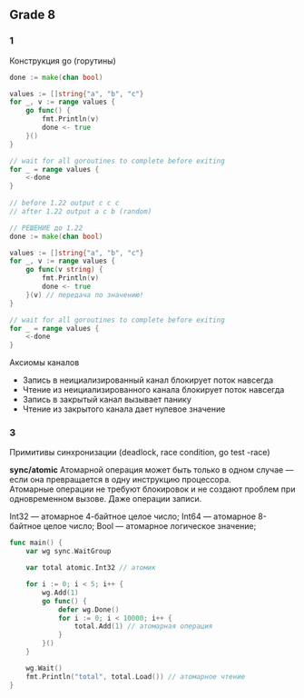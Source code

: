 ## Grade 8

### 1
Конструкция go (горутины)

```go
done := make(chan bool)

values := []string{"a", "b", "c"}
for _, v := range values {
	go func() {
		fmt.Println(v)
		done <- true
	}()
}

// wait for all goroutines to complete before exiting
for _ = range values {
	<-done
}
	
// before 1.22 output c c c
// after 1.22 output a c b (random)

// РЕШЕНИЕ до 1.22
done := make(chan bool)

values := []string{"a", "b", "c"}
for _, v := range values {
	go func(v string) {
		fmt.Println(v)
		done <- true
	}(v) // передача по значению!
}

// wait for all goroutines to complete before exiting
for _ = range values {
	<-done
}
```

Аксиомы каналов
- Запись в неициализированный канал блокирует поток навсегда
- Чтение из неициализированного канала блокирует поток навсегда
- Запись в закрытый канал вызывает панику
- Чтение из закрытого канала дает нулевое значение

### 3 
Примитивы синхронизации (deadlock, race condition, go test -race)

**sync/atomic**
Атомарной операция может быть только в одном случае — если она превращается в одну инструкцию процессора.  
Атомарные операции не требуют блокировок и не создают проблем при одновременном вызове. Даже операции записи.

Int32 — атомарное 4-байтное целое число;
Int64 — атомарное 8-байтное целое число;
Bool — атомарное логическое значение;

```go
func main() {
    var wg sync.WaitGroup

    var total atomic.Int32 // атомик

    for i := 0; i < 5; i++ {
        wg.Add(1)
        go func() {
            defer wg.Done()
            for i := 0; i < 10000; i++ {
                total.Add(1) // атомарная операция
            }
        }()
    }

    wg.Wait()
    fmt.Println("total", total.Load()) // атомарное чтение
}
```